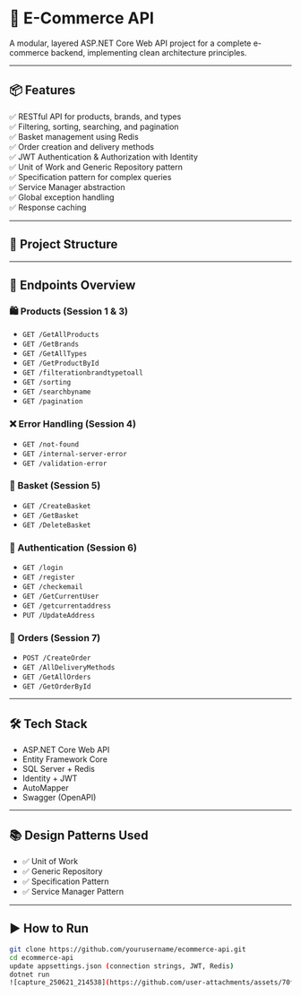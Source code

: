 # 🛒 E-Commerce API

A modular, layered ASP.NET Core Web API project for a complete e-commerce backend, implementing clean architecture principles.

---

## 📦 Features

✅ RESTful API for products, brands, and types  
✅ Filtering, sorting, searching, and pagination  
✅ Basket management using Redis  
✅ Order creation and delivery methods  
✅ JWT Authentication & Authorization with Identity  
✅ Unit of Work and Generic Repository pattern  
✅ Specification pattern for complex queries  
✅ Service Manager abstraction  
✅ Global exception handling  
✅ Response caching

---

## 🧱 Project Structure


---

## 🚀 Endpoints Overview

### 🛍️ Products (Session 1 & 3)
- `GET /GetAllProducts`
- `GET /GetBrands`
- `GET /GetAllTypes`
- `GET /GetProductById`
- `GET /filterationbrandtypetoall`
- `GET /sorting`
- `GET /searchbyname`
- `GET /pagination`

### ❌ Error Handling (Session 4)
- `GET /not-found`
- `GET /internal-server-error`
- `GET /validation-error`

### 🧺 Basket (Session 5)
- `GET /CreateBasket`
- `GET /GetBasket`
- `GET /DeleteBasket`

### 🔐 Authentication (Session 6)
- `GET /login`
- `GET /register`
- `GET /checkemail`
- `GET /GetCurrentUser`
- `GET /getcurrentaddress`
- `PUT /UpdateAddress`

### 🧾 Orders (Session 7)
- `POST /CreateOrder`
- `GET /AllDeliveryMethods`
- `GET /GetAllOrders`
- `GET /GetOrderById`

---

## 🛠️ Tech Stack

- ASP.NET Core Web API
- Entity Framework Core
- SQL Server + Redis
- Identity + JWT
- AutoMapper
- Swagger (OpenAPI)

---

## 📚 Design Patterns Used

- ✅ Unit of Work
- ✅ Generic Repository
- ✅ Specification Pattern
- ✅ Service Manager Pattern

---

## ▶️ How to Run

```bash
git clone https://github.com/yourusername/ecommerce-api.git
cd ecommerce-api
update appsettings.json (connection strings, JWT, Redis)
dotnet run
![capture_250621_214538](https://github.com/user-attachments/assets/70fc1e92-5f09-4881-a61d-ed9ad4641f73)
